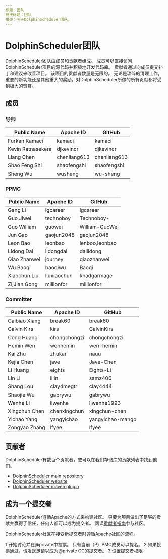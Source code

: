 ```yaml
---
标题：团队
链接标题：团队
描述：关于DolphinScheduler团队。
---
```


# DolphinScheduler团队

DolphinScheduler团队由成员和贡献者组成。 成员可以直接访问DolphinScheduler项目的源代码并积极地开发代码库。 贡献者通过向成员提交补丁和建议来改善项目。 该项目的贡献者数量是无限的。 无论是琐碎的清理工作，重要的新功能还是其他重大的奖励，对DolphinScheduler所做的所有贡献都将受到极大的赞赏。

## 成员

### 导师

| Public Name                      | Apache ID    | GitHub        |
| -------------------------------- | ------------ | ------------- |
| Furkan Kamaci                    | kamaci       | kamaci        |
| Kevin Ratnasekera                | djkevincr    | djkevincr     |
| Liang Chen                       | chenliang613 | chenliang613  |
| Shao Feng Shi                    | shaofengshi  | shaofengshi   |
| Sheng Wu                         | wusheng      | wu-sheng      |

### PPMC

| Public Name                      | Apache ID    | GitHub        |
| -------------------------------- | ------------ | ------------- |
| Gang Li                          | lgcareer     | lgcareer      |
| Guo Jiwei                        | technoboy    | Technoboy-    |
| Guo William                      | guowei       | William-GuoWei|
| Jun Gao                          | gaojun2048   | gaojun2048    |
| Leon Bao                         | leonbao      | lenboo,leonbao|
| Lidong Dai                       | lidongdai    | dailidong     |
| Qiao Zhanwei                     | journey      | qiaozhanwei   |
| Wu Baoqi                         | baoqiwu      | Baoqi         |
| Xiaochun Liu                     | liuxiaochun  | khadgarmage   |
| ZijJian Gong                     | millionfor   | millionfor    |


### Committer

| Public Name                      | Apache ID    | GitHub          |
| -------------------------------- | ------------ | --------------- |
| Caibiao Xiang                    | break60      | break60         |
| Calvin Kirs                      | kirs         | CalvinKirs      |
| Cong Huang                       | chongchongzi | chongchongzi    |
| Hemin Wen                        | wenhemin     | wen-hemin       |
| Kai Zhu                          | zhukai       | nauu            |
| Kejia Chen                       | jave         | Jave-Chen       |
| Li Huang                         | eights       | Eights-Li       |
| Lin Li                           | lilin        | samz406         |
| Shang Lou                        | clay4megtr   | clay4444        |
| Shaojie Wu                       | gabrywu      | gabrywu         |
| Wenhe Li                         | liwenhe      | liwenhe1993     |
| Xingchun Chen                    | chenxingchun | xingchun-chen   |
| Yichao Yang                      | yangyichao   | yangyichao-mango|
| Zongyao Zhang                    | lfyee        | lfyee           |


## 贡献者

DolphinScheduler有数百个贡献者，您可以在我们存储库的贡献列表中找到他们。

- [DolphinScheduler main repository](https://github.com/apache/incubator-dolphinscheduler/graphs/contributors)
- [DolphinScheduler website](https://github.com/apache/incubator-dolphinscheduler-website/graphs/contributors)
- [DolphinScheduler maven plugin](https://github.com/apache/incubator-dolphinscheduler-maven-plugin/graphs/contributors)

## 成为一个提交者

DolphinScheduler遵循Apache的方式来构建社区。 只要为项目做出了足够的贡献并赢得了信任，任何人都可以成为提交者。 阅读[贡献者指南](/zh-cn/community/development/contribute.html)参与社区。

DolphinScheduler社区在接受新提交者时遵循[Apache社区的流程](http://community.apache.org/newcommitter.html)。

1.开始讨论并在@private中投票。 只有当前（P）PMC成员可以提名。
2.如果投票通过，请发送邀请以成为@private CC的提交者。
3.设置提交者权限

